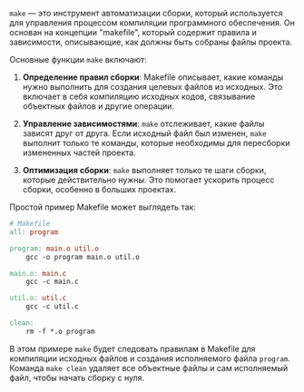 `make` — это инструмент автоматизации сборки, который используется для управления процессом компиляции программного обеспечения. Он основан на концепции "makefile", который содержит правила и зависимости, описывающие, как должны быть собраны файлы проекта.

Основные функции `make` включают:

1. **Определение правил сборки**: Makefile описывает, какие команды нужно выполнить для создания целевых файлов из исходных. Это включает в себя компиляцию исходных кодов, связывание объектных файлов и другие операции.

2. **Управление зависимостями**: `make` отслеживает, какие файлы зависят друг от друга. Если исходный файл был изменен, `make` выполнит только те команды, которые необходимы для пересборки измененных частей проекта.

3. **Оптимизация сборки**: `make` выполняет только те шаги сборки, которые действительно нужны. Это помогает ускорить процесс сборки, особенно в больших проектах.

Простой пример Makefile может выглядеть так:

```makefile
# Makefile
all: program

program: main.o util.o
    gcc -o program main.o util.o

main.o: main.c
    gcc -c main.c

util.o: util.c
    gcc -c util.c

clean:
    rm -f *.o program
```

В этом примере `make` будет следовать правилам в Makefile для компиляции исходных файлов и создания исполняемого файла `program`. Команда `make clean` удаляет все объектные файлы и сам исполняемый файл, чтобы начать сборку с нуля.